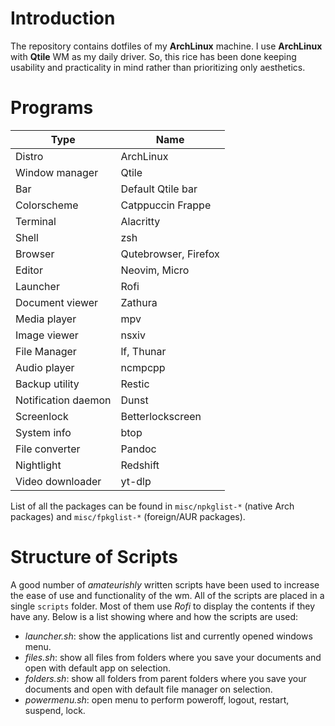 # Introduction
The repository contains dotfiles of my **ArchLinux** machine. I use **ArchLinux** with **Qtile** WM as my daily driver. So, this rice has been done keeping usability and practicality in mind rather than prioritizing only aesthetics.

# Programs
| Type   | Name    |
|--------------- | --------------- |
| Distro | ArchLinux   |
| Window manager | Qtile |
| Bar | Default Qtile bar |
| Colorscheme | Catppuccin Frappe |
| Terminal   | Alacritty   |
| Shell | zsh |
| Browser | Qutebrowser, Firefox |
| Editor   | Neovim, Micro |
| Launcher | Rofi |
| Document viewer | Zathura |
| Media player | mpv |
| Image viewer | nsxiv |
| File Manager | lf, Thunar |
| Audio player | ncmpcpp |
| Backup utility | Restic |
| Notification daemon | Dunst |
| Screenlock | Betterlockscreen |
| System info | btop |
| File converter | Pandoc |
| Nightlight | Redshift |
| Video downloader | yt-dlp |

List of all the packages can be found in `misc/npkglist-*` (native Arch packages) and `misc/fpkglist-*` (foreign/AUR packages).

# Structure of Scripts
A good number of *amateurishly* written scripts have been used to increase the ease of use and functionality of the wm. All of the scripts are placed in a single `scripts` folder. Most of them use *Rofi* to display the contents if they have any. Below is a list showing where and how the scripts are used:
- *launcher.sh*: show the applications list and currently opened windows menu.
- *files.sh*: show all files from folders where you save your documents and open with default app on selection.
- *folders.sh*: show all folders from parent folders where you save your documents and open with default file manager on selection.
- *powermenu.sh*: open menu to perform poweroff, logout, restart, suspend, lock.

